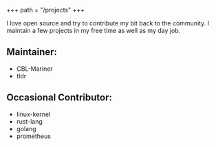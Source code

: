 +++
path = "/projects"
+++

I love open source and try to contribute my bit back to the community.
I maintain a few projects in my free time as well as my day job.

## Maintainer:

- CBL-Mariner
- tldr

## Occasional Contributor:

- linux-kernel
- rust-lang
- golang
- prometheus
